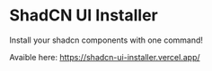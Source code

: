 # ShadCN UI Installer
Install your shadcn components with one command!

Avaible here: https://shadcn-ui-installer.vercel.app/

